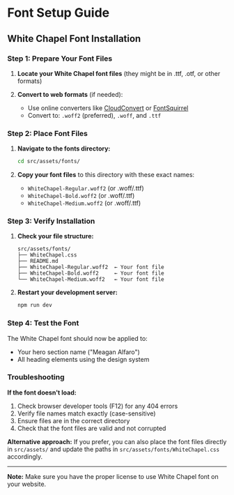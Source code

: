 # Font Setup Guide

## White Chapel Font Installation

### Step 1: Prepare Your Font Files

1. **Locate your White Chapel font files** (they might be in .ttf, .otf, or other formats)

2. **Convert to web formats** (if needed):
   - Use online converters like [CloudConvert](https://cloudconvert.com/) or [FontSquirrel](https://www.fontsquirrel.com/tools/webfont-generator)
   - Convert to: `.woff2` (preferred), `.woff`, and `.ttf`

### Step 2: Place Font Files

1. **Navigate to the fonts directory:**
   ```bash
   cd src/assets/fonts/
   ```

2. **Copy your font files** to this directory with these exact names:
   - `WhiteChapel-Regular.woff2` (or .woff/.ttf)
   - `WhiteChapel-Bold.woff2` (or .woff/.ttf)  
   - `WhiteChapel-Medium.woff2` (or .woff/.ttf)

### Step 3: Verify Installation

1. **Check your file structure:**
   ```
   src/assets/fonts/
   ├── WhiteChapel.css
   ├── README.md
   ├── WhiteChapel-Regular.woff2  ← Your font file
   ├── WhiteChapel-Bold.woff2     ← Your font file
   └── WhiteChapel-Medium.woff2   ← Your font file
   ```

2. **Restart your development server:**
   ```bash
   npm run dev
   ```

### Step 4: Test the Font

The White Chapel font should now be applied to:
- Your hero section name ("Meagan Alfaro")
- All heading elements using the design system

### Troubleshooting

**If the font doesn't load:**
1. Check browser developer tools (F12) for any 404 errors
2. Verify file names match exactly (case-sensitive)
3. Ensure files are in the correct directory
4. Check that the font files are valid and not corrupted

**Alternative approach:**
If you prefer, you can also place the font files directly in `src/assets/` and update the paths in `src/assets/fonts/WhiteChapel.css` accordingly.

---

**Note:** Make sure you have the proper license to use White Chapel font on your website. 